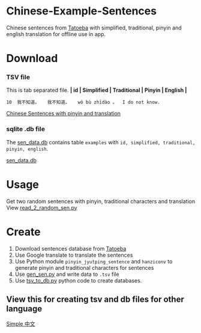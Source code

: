 # Chinese-Example-Sentences
Chinese sentences from [Tatoeba](https://tatoeba.org/eng/downloads) with simplified, traditional, pinyin and english translation for offline use in app.

# Download
### TSV file
This is tab separated file.
**| id | Simplified | Traditional | Pinyin | English |**
```
10	我不知道。	我不知道。	wǒ bù zhīdào 。	I do not know.
```
[Chinese Sentences with pinyin and translation](Chinese%20Example%20Sentences/cmn_sen_db_2.tsv)

### sqlite .db file
The [sen_data.db](Chinese%20Example%20Sentences/sen_data.db) contains table ```examples``` with ```id, simplified, traditional, pinyin, english```.

[sen_data.db](Chinese%20Example%20Sentences/sen_data.db)

# Usage
Get two random sentences with pinyin, traditional characters and translation<br>
View [read_2_random_sen.py](Chinese%20Example%20Sentences/read_2_random_sen.py)

# Create
1. Download sentences database from [Tatoeba](https://tatoeba.org/eng/downloads)
2. Use Google translate to translate the sentences
3. Use Python module ```pinyin_jyutping_sentence``` and ```hanziconv``` to generate pinyin and traditional characters for sentences
4. Use [gen_sen.py](Chinese%20Example%20Sentences/gen_sen.py) and write data to ```.tsv``` file 
5. Use [tsv_to_db.py](Chinese%20Example%20Sentences/tsv_to_db.py) python code to create databases.

## View this for creating tsv and db files for other language
[Simple 中文](https://simplezhongwen.blogspot.com/2021/03/create-language-database-with.html)